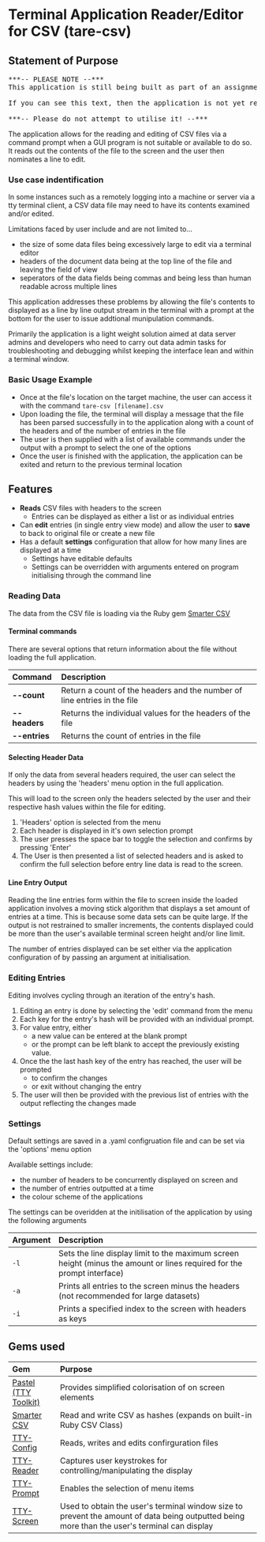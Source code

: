 # Terminal Application Reader/Editor for CSV (tare-csv)

## Statement of Purpose

<pre>
***-- PLEASE NOTE --***
This application is still being built as part of an assignment from my bootcamp course. This github project is set to public so that I may get feedback from my peers in class and instructors.

If you can see this text, then the application is not yet ready.

***-- Please do not attempt to utilise it! --***
</pre>

The application allows for the reading and editing of CSV files via a command prompt when a GUI program is not suitable or available to do so. It reads out the contents of the file to the screen and the user then nominates a line to edit.

### Use case indentification

In some instances such as a remotely logging into a machine or server via a tty terminal client, a CSV data file may need to have its contents examined and/or edited.

Limitations faced by user include and are not limited to...

- the size of some data files being excessively large to edit via a terminal editor
- headers of the document data being at the top line of the file and leaving the field of view
- seperators of the data fields being commas and being less than human readable across multiple lines

This application addresses these problems by allowing the file's contents to displayed as a line by line output stream in the terminal with a prompt at the bottom for the user to issue addtional munipulation commands.

Primarily the application is a light weight solution aimed at data server admins and developers who need to carry out data admin tasks for troubleshooting and debugging whilst keeping the interface lean and within a terminal window.

### Basic Usage Example

- Once at the file's location on the target machine, the user can access it with the command ```tare-csv [filename].csv```
- Upon loading the file, the terminal will display a message that the file has been parsed successfully in to the application along with a count of the headers and of the number of entries in the file
- The user is then supplied with a list of available commands under the output with a prompt to select the one of the options
- Once the user is finished with the application, the application can be exited and return to the previous terminal location

## Features

- **Reads** CSV files with headers to the screen
  - Entries can be displayed as either a list or as individual entries
- Can **edit** entries (in single entry view mode) and allow the user to **save** to back to original file or create a new file
- Has a default **settings** configuration that allow for how many lines are displayed at a time
  - Settings have editable defaults
  - Settings can be overridden with arguments entered on program initialising through the command line

### Reading Data

The data from the CSV file is loading via the Ruby gem [Smarter CSV](https://github.com/tilo/smarter_csv)

#### Terminal commands

There are several options that return information about the file without loading the full application.

| Command       | Description                                                              |
| :------------ | :----------------------------------------------------------------------- |
| **--count**   | Return a count of the headers and the number of line entries in the file |
| **--headers** | Returns the individual values for the headers of the file                |
| **--entries** | Returns the count of entries in the file                                 |

#### Selecting Header Data

If only the data from several headers required, the user can select the headers by using the 'headers' menu option in the full application.

This will load to the screen only the headers selected by the user and their respective hash values within the file for editing.

1. 'Headers' option is selected from the menu
2. Each header is displayed in it's own selection prompt
3. The user presses the space bar to toggle the selection and confirms by pressing 'Enter'
4. The User is then presented a list of selected headers and is asked to confirm the full selection before entry line data is read to the screen.

#### Line Entry Output

Reading the line entries form within the file to screen inside the loaded application involves a moving stick algorithm that displays a set amount of entries at a time. This is because some data sets can be quite large. If the output is not restrained to smaller increments, the contents displayed could be more than the user's available terminal screen height and/or line limit.

The number of entries displayed can be set either via the application configuration of by passing an argument at initialisation.

### Editing Entries

Editing involves cycling through an iteration of the entry's hash.

1. Editing an entry is done by selecting the 'edit' command from the menu
2. Each key for the entry's hash will be provided with an individual prompt. 
3. For value entry, either
   - a new value can be entered at the blank prompt  
   - or the prompt can be left blank to accept the previously existing value.
4. Once the  the last hash key of the entry has reached, the user will be prompted  
   - to confirm the changes  
   - or exit without changing the entry
5. The user will then be provided with the previous list of entries with the output reflecting the changes made

### Settings

Default settings are saved in a .yaml configruation file and can be set via the 'options' menu option

Available settings include:

- the number of headers to be concurrently displayed on screen and
- the number of entries outputted at a time
- the colour scheme of the applications

The settings can be overidden at the initilisation of the application by using the following arguments

| Argument | Description                                                                                                            |
| :------- | :--------------------------------------------------------------------------------------------------------------------- |
| ```-l``` | Sets the line display limit to the maximum screen height (minus the amount or lines required for the prompt interface) |
| ```-a``` | Prints all entries to the screen minus the headers (not recommended for large datasets)                                |
| ```-i``` | Prints a specified index to the screen with headers as keys                                                            |

## Gems used

| Gem                                                           | Purpose                                                                                                                                      |
| :------------------------------------------------------------ | :------------------------------------------------------------------------------------------------------------------------------------------- |
| [Pastel (TTY Toolkit)](https://github.com/piotrmurach/pastel) | Provides simplified colorisation of on screen elements                                                                                       |
| [Smarter CSV](https://github.com/tilo/smarter_csv)            | Read and write CSV as hashes (expands on built-in Ruby CSV Class)                                                                            |
| [TTY-Config](https://github.com/piotrmurach/tty-config)       | Reads, writes and edits confirguration files                                                                                                 |
| [TTY-Reader](https://github.com/piotrmurach/tty-reader)       | Captures user keystrokes for controlling/manipulating the display                                                                            |
| [TTY-Prompt](https://github.com/piotrmurach/tty-prompt)       | Enables the selection of menu items                                                                                                          |
| [TTY-Screen](https://github.com/piotrmurach/tty-screen)       | Used to obtain the user's terminal window size to prevent the amount of data being outputted being more than the user's terminal can display |

